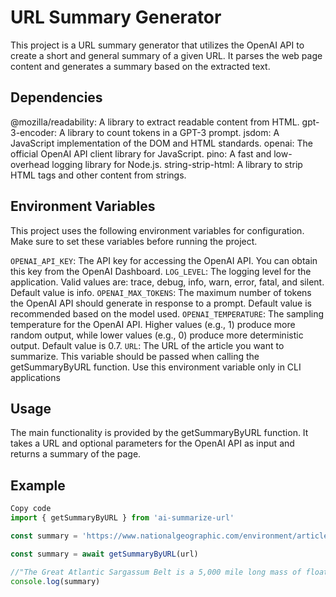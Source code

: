 # URL Summary Generator

This project is a URL summary generator that utilizes the OpenAI API to create a short and general summary of a given URL. It parses the web page content and generates a summary based on the extracted text.

## Dependencies

@mozilla/readability: A library to extract readable content from HTML.
gpt-3-encoder: A library to count tokens in a GPT-3 prompt.
jsdom: A JavaScript implementation of the DOM and HTML standards.
openai: The official OpenAI API client library for JavaScript.
pino: A fast and low-overhead logging library for Node.js.
string-strip-html: A library to strip HTML tags and other content from strings.

## Environment Variables

This project uses the following environment variables for configuration. Make sure to set these variables before running the project.

`OPENAI_API_KEY`: The API key for accessing the OpenAI API. You can obtain this key from the OpenAI Dashboard.
`LOG_LEVEL`: The logging level for the application. Valid values are: trace, debug, info, warn, error, fatal, and silent. Default value is info.
`OPENAI_MAX_TOKENS`: The maximum number of tokens the OpenAI API should generate in response to a prompt. Default value is recommended based on the model used.
`OPENAI_TEMPERATURE`: The sampling temperature for the OpenAI API. Higher values (e.g., 1) produce more random output, while lower values (e.g., 0) produce more deterministic output. Default value is 0.7.
`URL`: The URL of the article you want to summarize. This variable should be passed when calling the getSummaryByURL function. Use this environment variable only in CLI applications

## Usage

The main functionality is provided by the getSummaryByURL function. It takes a URL and optional parameters for the OpenAI API as input and returns a summary of the page.

## Example

```javascript
Copy code
import { getSummaryByURL } from 'ai-summarize-url'

const summary = 'https://www.nationalgeographic.com/environment/article/seaweed-blob-great-atlantic-sargassum-belt-beach-threat'

const summary = await getSummaryByURL(url)

//"The Great Atlantic Sargassum Belt is a 5,000 mile long mass of floating seaweed that is heading towards the tip of Florida. It provides a home and source of food for passing fish and sea turtles, but in the past decade, it has become a nuisance capable of causing serious damage due to its stench and ability to smother coral reefs and mangroves. It is believed to have been caused by fertilizers from the Amazon River leaking into the ocean and giving the seaweed a boost. Removing it can cost tens of millions of dollars and there is not an easy fix for getting rid of it."
console.log(summary)
```
